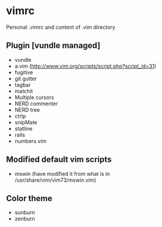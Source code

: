 # vimrc

Personal .vimrc and content of .vim directory

## Plugin [vundle managed]
* vundle
* a.vim (http://www.vim.org/scripts/script.php?script_id=31)
* fugitive
* git gutter
* tagbar
* matchit
* Multiple cursors
* NERD commenter
* NERD tree
* ctrlp
* snipMate
* statline
* rails
* numbers.vim

## Modified default vim scripts
* mswin (have modified it from what is in /usr/share/vim/vim73/mswin.vim)

## Color theme
* sunburn
* zenburn
